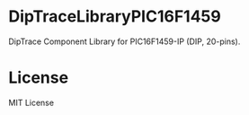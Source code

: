 DipTraceLibraryPIC16F1459
=========================

DipTrace Component Library for PIC16F1459-IP (DIP, 20-pins).


License
=======
MIT License
